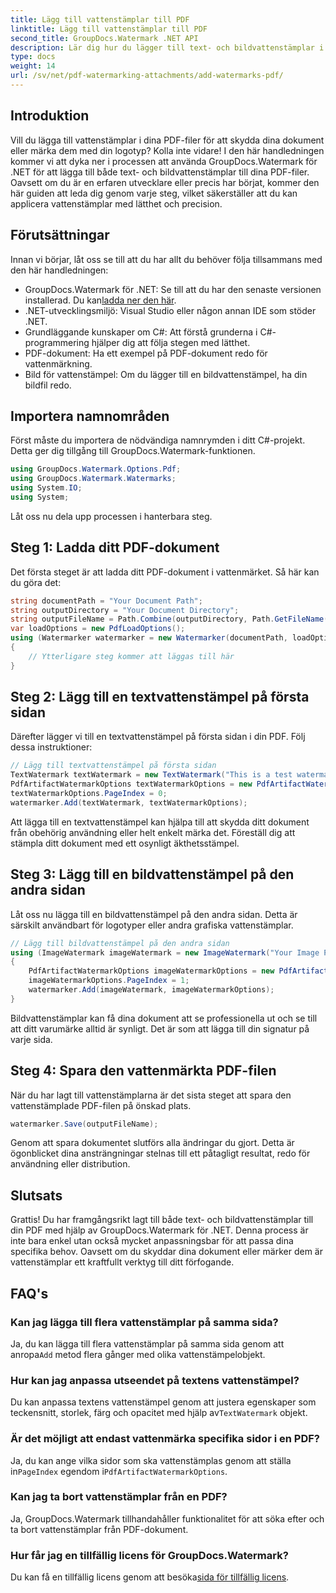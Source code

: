 ```yaml
---
title: Lägg till vattenstämplar till PDF
linktitle: Lägg till vattenstämplar till PDF
second_title: GroupDocs.Watermark .NET API
description: Lär dig hur du lägger till text- och bildvattenstämplar i dina PDF-filer med hjälp av GroupDocs.Watermark for .NET med vår omfattande steg-för-steg-guide.
type: docs
weight: 14
url: /sv/net/pdf-watermarking-attachments/add-watermarks-pdf/
---
```

## Introduktion
Vill du lägga till vattenstämplar i dina PDF-filer för att skydda dina dokument eller märka dem med din logotyp? Kolla inte vidare! I den här handledningen kommer vi att dyka ner i processen att använda GroupDocs.Watermark för .NET för att lägga till både text- och bildvattenstämplar till dina PDF-filer. Oavsett om du är en erfaren utvecklare eller precis har börjat, kommer den här guiden att leda dig genom varje steg, vilket säkerställer att du kan applicera vattenstämplar med lätthet och precision.
## Förutsättningar
Innan vi börjar, låt oss se till att du har allt du behöver följa tillsammans med den här handledningen:
-  GroupDocs.Watermark för .NET: Se till att du har den senaste versionen installerad. Du kan[ladda ner den här](https://releases.groupdocs.com/Watermark/net/).
- .NET-utvecklingsmiljö: Visual Studio eller någon annan IDE som stöder .NET.
- Grundläggande kunskaper om C#: Att förstå grunderna i C#-programmering hjälper dig att följa stegen med lätthet.
- PDF-dokument: Ha ett exempel på PDF-dokument redo för vattenmärkning.
- Bild för vattenstämpel: Om du lägger till en bildvattenstämpel, ha din bildfil redo.
## Importera namnområden
Först måste du importera de nödvändiga namnrymden i ditt C#-projekt. Detta ger dig tillgång till GroupDocs.Watermark-funktionen.
```csharp
using GroupDocs.Watermark.Options.Pdf;
using GroupDocs.Watermark.Watermarks;
using System.IO;
using System;
```
Låt oss nu dela upp processen i hanterbara steg.
## Steg 1: Ladda ditt PDF-dokument
Det första steget är att ladda ditt PDF-dokument i vattenmärket. Så här kan du göra det:
```csharp
string documentPath = "Your Document Path";
string outputDirectory = "Your Document Directory";
string outputFileName = Path.Combine(outputDirectory, Path.GetFileName(documentPath));
var loadOptions = new PdfLoadOptions();
using (Watermarker watermarker = new Watermarker(documentPath, loadOptions))
{
    // Ytterligare steg kommer att läggas till här
}
```
## Steg 2: Lägg till en textvattenstämpel på första sidan
Därefter lägger vi till en textvattenstämpel på första sidan i din PDF. Följ dessa instruktioner:
```csharp
// Lägg till textvattenstämpel på första sidan
TextWatermark textWatermark = new TextWatermark("This is a test watermark", new Font("Arial", 8));
PdfArtifactWatermarkOptions textWatermarkOptions = new PdfArtifactWatermarkOptions();
textWatermarkOptions.PageIndex = 0;
watermarker.Add(textWatermark, textWatermarkOptions);
```

Att lägga till en textvattenstämpel kan hjälpa till att skydda ditt dokument från obehörig användning eller helt enkelt märka det. Föreställ dig att stämpla ditt dokument med ett osynligt äkthetsstämpel.
## Steg 3: Lägg till en bildvattenstämpel på den andra sidan
Låt oss nu lägga till en bildvattenstämpel på den andra sidan. Detta är särskilt användbart för logotyper eller andra grafiska vattenstämplar.
```csharp
// Lägg till bildvattenstämpel på den andra sidan
using (ImageWatermark imageWatermark = new ImageWatermark("Your Image Path"))
{
    PdfArtifactWatermarkOptions imageWatermarkOptions = new PdfArtifactWatermarkOptions();
    imageWatermarkOptions.PageIndex = 1;
    watermarker.Add(imageWatermark, imageWatermarkOptions);
}
```

Bildvattenstämplar kan få dina dokument att se professionella ut och se till att ditt varumärke alltid är synligt. Det är som att lägga till din signatur på varje sida.
## Steg 4: Spara den vattenmärkta PDF-filen
När du har lagt till vattenstämplarna är det sista steget att spara den vattenstämplade PDF-filen på önskad plats.
```csharp
watermarker.Save(outputFileName);
```
Genom att spara dokumentet slutförs alla ändringar du gjort. Detta är ögonblicket dina ansträngningar stelnas till ett påtagligt resultat, redo för användning eller distribution.
## Slutsats
Grattis! Du har framgångsrikt lagt till både text- och bildvattenstämplar till din PDF med hjälp av GroupDocs.Watermark för .NET. Denna process är inte bara enkel utan också mycket anpassningsbar för att passa dina specifika behov. Oavsett om du skyddar dina dokument eller märker dem är vattenstämplar ett kraftfullt verktyg till ditt förfogande.
## FAQ's
### Kan jag lägga till flera vattenstämplar på samma sida?
 Ja, du kan lägga till flera vattenstämplar på samma sida genom att anropa`Add` metod flera gånger med olika vattenstämpelobjekt.
### Hur kan jag anpassa utseendet på textens vattenstämpel?
 Du kan anpassa textens vattenstämpel genom att justera egenskaper som teckensnitt, storlek, färg och opacitet med hjälp av`TextWatermark` objekt.
### Är det möjligt att endast vattenmärka specifika sidor i en PDF?
 Ja, du kan ange vilka sidor som ska vattenstämplas genom att ställa in`PageIndex` egendom i`PdfArtifactWatermarkOptions`.
### Kan jag ta bort vattenstämplar från en PDF?
Ja, GroupDocs.Watermark tillhandahåller funktionalitet för att söka efter och ta bort vattenstämplar från PDF-dokument.
### Hur får jag en tillfällig licens för GroupDocs.Watermark?
Du kan få en tillfällig licens genom att besöka[sida för tillfällig licens](https://purchase.groupdocs.com/temporary-license/).